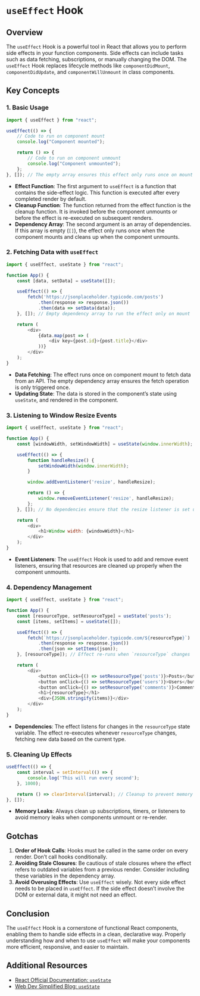 # `useEffect` Hook

## Overview

The `useEffect` Hook is a powerful tool in React that allows you to perform side effects in your function components. Side effects can include tasks such as data fetching, subscriptions, or manually changing the DOM. The `useEffect` Hook replaces lifecycle methods like `componentDidMount`, `componentDidUpdate`, and `componentWillUnmount` in class components.

## Key Concepts

### 1. **Basic Usage**

```javascript
import { useEffect } from "react";

useEffect(() => {
    // Code to run on component mount
    console.log("Component mounted");

    return () => {
        // Code to run on component unmount
        console.log("Component unmounted");
    };
}, []); // The empty array ensures this effect only runs once on mount and unmount
```

- **Effect Function**: The first argument to `useEffect` is a function that contains the side-effect logic. This function is executed after every completed render by default.
- **Cleanup Function**: The function returned from the effect function is the cleanup function. It is invoked before the component unmounts or before the effect is re-executed on subsequent renders.
- **Dependency Array**: The second argument is an array of dependencies. If this array is empty (`[]`), the effect only runs once when the component mounts and cleans up when the component unmounts.

### 2. **Fetching Data with `useEffect`**

```javascript
import { useEffect, useState } from "react";

function App() {
    const [data, setData] = useState([]);

    useEffect(() => {
        fetch('https://jsonplaceholder.typicode.com/posts')
            .then(response => response.json())
            .then(data => setData(data));
    }, []); // Empty dependency array to run the effect only on mount

    return (
        <div>
            {data.map(post => (
                <div key={post.id}>{post.title}</div>
            ))}
        </div>
    );
}
```

- **Data Fetching**: The effect runs once on component mount to fetch data from an API. The empty dependency array ensures the fetch operation is only triggered once.
- **Updating State**: The data is stored in the component’s state using `useState`, and rendered in the component.

### 3. **Listening to Window Resize Events**

```javascript
import { useEffect, useState } from "react";

function App() {
    const [windowWidth, setWindowWidth] = useState(window.innerWidth);

    useEffect(() => {
        function handleResize() {
            setWindowWidth(window.innerWidth);
        }

        window.addEventListener('resize', handleResize);

        return () => {
            window.removeEventListener('resize', handleResize);
        };
    }, []); // No dependencies ensure that the resize listener is set up only once

    return (
        <div>
            <h1>Window width: {windowWidth}</h1>
        </div>
    );
}
```

- **Event Listeners**: The `useEffect` Hook is used to add and remove event listeners, ensuring that resources are cleaned up properly when the component unmounts.

### 4. **Dependency Management**

```javascript
import { useEffect, useState } from "react";

function App() {
    const [resourceType, setResourceType] = useState('posts');
    const [items, setItems] = useState([]);

    useEffect(() => {
        fetch(`https://jsonplaceholder.typicode.com/${resourceType}`)
            .then(response => response.json())
            .then(json => setItems(json));
    }, [resourceType]); // Effect re-runs when `resourceType` changes

    return (
        <div>
            <button onClick={() => setResourceType('posts')}>Posts</button>
            <button onClick={() => setResourceType('users')}>Users</button>
            <button onClick={() => setResourceType('comments')}>Comments</button>
            <h1>{resourceType}</h1>
            <div>{JSON.stringify(items)}</div>
        </div>
    );
}
```

- **Dependencies**: The effect listens for changes in the `resourceType` state variable. The effect re-executes whenever `resourceType` changes, fetching new data based on the current type.

### 5. **Cleaning Up Effects**

```javascript
useEffect(() => {
    const interval = setInterval(() => {
        console.log('This will run every second');
    }, 1000);

    return () => clearInterval(interval); // Cleanup to prevent memory leaks
}, []);
```

- **Memory Leaks**: Always clean up subscriptions, timers, or listeners to avoid memory leaks when components unmount or re-render.

## Gotchas

1. **Order of Hook Calls**: Hooks must be called in the same order on every render. Don’t call hooks conditionally.
2. **Avoiding Stale Closures**: Be cautious of stale closures where the effect refers to outdated variables from a previous render. Consider including these variables in the dependency array.
3. **Avoid Overusing Effects**: Use `useEffect` wisely. Not every side effect needs to be placed in `useEffect`. If the side effect doesn’t involve the DOM or external data, it might not need an effect.

## Conclusion

The `useEffect` Hook is a cornerstone of functional React components, enabling them to handle side effects in a clean, declarative way. Properly understanding how and when to use `useEffect` will make your components more efficient, responsive, and easier to maintain.

## Additional Resources

- [React Official Documentation: `useState`](https://react.dev/reference/react/useEffect)
- [Web Dev Simplified Blog: `useState`](https://blog.webdevsimplified.com/2020-04/use-effect/)